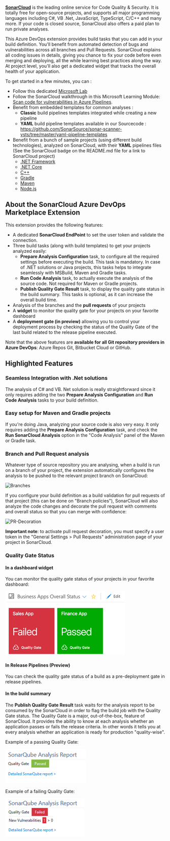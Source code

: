 **[SonarCloud][sc]** is the leading online service for Code Quality & Security. It is totally free for open-source projects, and supports all major programming languages including C#, VB .Net, JavaScript, TypeScript, C/C++ and many more. If your code is closed source, SonarCloud also offers a paid plan to run private analyses.

This Azure DevOps extension provides build tasks that you can add in your build definition. You'll benefit from automated detection of bugs and vulnerabilities across all branches and Pull Requests. SonarCloud explains all coding issues in details, giving you chance to fix your code before even merging and deploying, all the while learning best practices along the way. At project level, you'll also get a dedicated widget that tracks the overall health of your application.

To get started in a few minutes, you can :

- Follow this dedicated [Microsoft Lab][getstarted]
- Follow the SonarCloud walkthrough in this Microsoft Learning Module: [Scan code for vulnerabilities in Azure Pipelines][msft_learn].
- Benefit from embedded templates for common analyses :
  - **Classic** build pipelines templates integrated while creating a new pipeline
  - **YAML** build pipeline templates available in our Sourcecode : https://github.com/SonarSource/sonar-scanner-vsts/tree/master/yaml-pipeline-templates
- Benefit from a bunch of sample projects (using different build technologies), analyzed on SonarCloud, with their **YAML** pipelines files (See the SonarCloud badge on the README.md file for a link to SonarCloud project)
  - [.NET Framework](https://sonarsource.visualstudio.com/DotNetTeam%20Project/_git/sample-dotnet-framework-project)
  - [.NET Core](https://sonarsource.visualstudio.com/DotNetTeam%20Project/_git/sample-dotnet-core-project)
  - [C++](https://sonarsource.visualstudio.com/DotNetTeam%20Project/_git/sample-cpp-project)
  - [Gradle](https://sonarsource.visualstudio.com/DotNetTeam%20Project/_git/sample-gradle-project)
  - [Maven](https://sonarsource.visualstudio.com/DotNetTeam%20Project/_git/sample-maven-project)
  - [Node.js](https://sonarsource.visualstudio.com/DotNetTeam%20Project/_git/sample-nodejs-project)

## About the SonarCloud Azure DevOps Marketplace Extension

This extension provides the following features:

- A dedicated **SonarCloud EndPoint** to set the user token and validate the connection.
- Three build tasks (along with build templates) to get your projects analyzed easily:
  - **Prepare Analysis Configuration** task, to configure all the required settings before executing the build. This task is mandatory. In case of .NET solutions or Java projects, this tasks helps to integrate seamlessly with MSBuild, Maven and Gradle tasks.
  - **Run Code Analysis** task, to actually execute the analysis of the source code. Not required for Maven or Gradle projects.
  - **Publish Quality Gate Result** task, to display the quality gate status in the build summary. This tasks is optional, as it can increase the overall build time.
- Analysis of the branches and the **pull requests** of your projects
- A **widget** to monitor the quality gate for your projects on your favorite dashboard
- A **deployment gate (in preview)** allowing you to control your deployment process by checking the status of the Quality Gate of the last build related to the release pipeline executed.

Note that the above features are **available for all Git repository providers in Azure DevOps**: Azure Repos Git, Bitbucket Cloud or GitHub.

## Highlighted Features

### Seamless Integration with .Net solutions

The analysis of C# and VB. Net solution is really straightforward since it only requires adding the two **Prepare Analysis Configuration** and **Run Code Analysis** tasks to your build definition.

### Easy setup for Maven and Gradle projects

If you're doing Java, analyzing your source code is also very easy. It only requires adding the **Prepare Analysis Configuration** task, and check the **Run SonarCloud Analysis** option in the "Code Analysis" panel of the Maven or Gradle task.

### Branch and Pull Request analysis

Whatever type of source repository you are analysing, when a build is run on a branch of your project, the extension automatically configures the analysis to be pushed to the relevant project branch on SonarCloud:

![Branches](img/branches.png)

If you configure your build definition as a build validation for pull requests of that project (this can be done on "Branch policies"), SonarCloud will also analyze the code changes and decorate the pull request with comments and overall status so that you can merge with confidence:

![PR-Decoration](img/pull-request-decoration.png)

**Important note**: to activate pull request decoration, you must specify a user token in the "General Settings > Pull Requests" administration page of your project in SonarCloud.

### Quality Gate Status

#### In a dashboard widget

You can monitor the quality gate status of your projects in your favorite dashboard:

![Quality Gate Widget](img/widget.png)

#### In Release Pipelines (Preview)

You can check the quality gate status of a build as a pre-deployment gate in release pipelines.

#### In the build summary

The **Publish Quality Gate Result** task waits for the analysis report to be consumed by the SonarCloud in order to flag the build job with the Quality Gate status. The Quality Gate is a major, out-of-the-box, feature of SonarCloud. It provides the ability to know at each analysis whether an application passes or fails the release criteria. In other words it tells you at every analysis whether an application is ready for production "quality-wise".

Example of a passing Quality Gate:

![Passed Qualiy Gate](img/sq-analysis-report-passed.png)

Example of a failing Quality Gate:

![Failed Qualiy Gate](img/sq-analysis-report-failed.png)

[sc]: https://sonarcloud.io
[getstarted]: https://aka.ms/sonarcloudlab
[msft_learn]: https://docs.microsoft.com/en-us/learn/modules/scan-for-vulnerabilities/5-scan-pipeline
